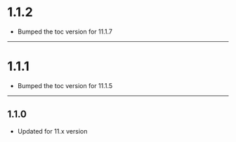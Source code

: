 # 1.1.2

- Bumped the toc version for 11.1.7

---

# 1.1.1

- Bumped the toc version for 11.1.5

---

## 1.1.0

- Updated for 11.x version
